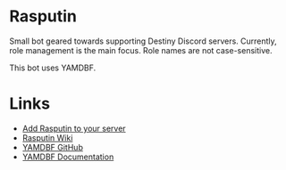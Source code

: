 # Rasputin
Small bot geared towards supporting Destiny Discord servers.  Currently, role management is the main focus.  Role names are not case-sensitive.

This bot uses YAMDBF.

# Links
- [Add Rasputin to your server](https://discordapp.com/oauth2/authorize?&client_id=275830693299486731&scope=bot&permissions=150528)
- [Rasputin Wiki](https://github.com/katagatame/Rasputin/wiki)
- [YAMDBF GitHub](https://github.com/zajrik/yamdbf)
- [YAMDBF Documentation](https://yamdbf.js.org/)
